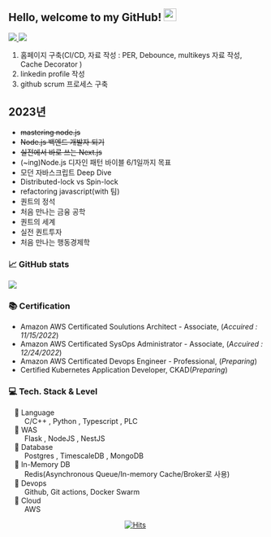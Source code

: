 ## Hello, welcome to my GitHub! <img src="https://raw.githubusercontent.com/zluvsand/zluvsand/master/wave.gif" width="25px">

<a href="mailto:hmkkang0922@daum.net">
    <img src="https://img.shields.io/badge/Mail-006400?style=for-the-badge&logo=Gmail&logoColor=white" />
</a>
<a href="https://zluvsand.github.io/">
    <img src="https://img.shields.io/badge/Resume-3776AB?style=for-the-badge&logo=Storybook&logoColor=white" />
</a>

1) 홈페이지 구축(CI/CD, 자료 작성 : PER, Debounce, multikeys 자료 작성, Cache Decorator )
2) linkedin profile 작성
5) github scrum 프로세스 구축


## 2023년
- ~~mastering node.js~~
- ~~Node.js 백엔드 개발자 되기~~
- ~~실전에서 바로 쓰는 Next.js~~
- (~ing)Node.js 디자인 패턴 바이블 6/1일까지 목표
- 모던 자바스크립트 Deep Dive
- Distributed-lock vs Spin-lock
- refactoring javascript(with 팀)
- 퀀트의 정석
- 처음 만나는 금융 공학
- 퀀트의 세계
- 실전 퀀트투자
- 처음 만나는 행동경제학





### 📈 GitHub stats
<p><img src="https://github-readme-streak-stats.herokuapp.com/?user=kanghyungmin&theme=dracula"/></p>

</div>


### 📚 Certification 
- Amazon AWS Certificated Soulutions Architect - Associate, (*Accuired : 11/15/2022*)
- Amazon AWS Certificated SysOps Administrator - Associate, (*Accuired : 12/24/2022*)
- Amazon AWS Certificated Devops Engineer - Professional, (*Preparing*)
- Certified Kubernetes Application Developer, CKAD(*Preparing*)

### 💻 Tech. Stack & Level
  &nbsp;  &nbsp;📒 Language  
&nbsp;  &nbsp;  &nbsp;  &nbsp; C/C++ , Python , Typescript , PLC  
  &nbsp;  &nbsp;📕 WAS   
&nbsp;  &nbsp;  &nbsp;  &nbsp; Flask , NodeJS , NestJS   
  &nbsp;  &nbsp;📗 Database  
&nbsp;  &nbsp;  &nbsp;  &nbsp; Postgres , TimescaleDB , MongoDB  
  &nbsp;  &nbsp;📙 In-Memory DB  
&nbsp;  &nbsp;  &nbsp;  &nbsp; Redis(Asynchronous Queue/In-memory Cache/Broker로 사용)  
  &nbsp;  &nbsp;📘 Devops  
&nbsp;  &nbsp;  &nbsp;  &nbsp;  Github, Git actions, Docker Swarm  
  &nbsp;  &nbsp;📔 Cloud  
&nbsp;  &nbsp;  &nbsp;  &nbsp; AWS  
  
<div align=center style="width:500px;">
  
[![Hits](https://hits.seeyoufarm.com/api/count/incr/badge.svg?url=https%3A%2F%2Fgithub.com%2Fkanghyungmin%2Fkanghyungmin&count_bg=%2379C83D&title_bg=%23555555&icon=&icon_color=%23E7E7E7&title=hits&edge_flat=false)](https://hits.seeyoufarm.com)
  
</div>
